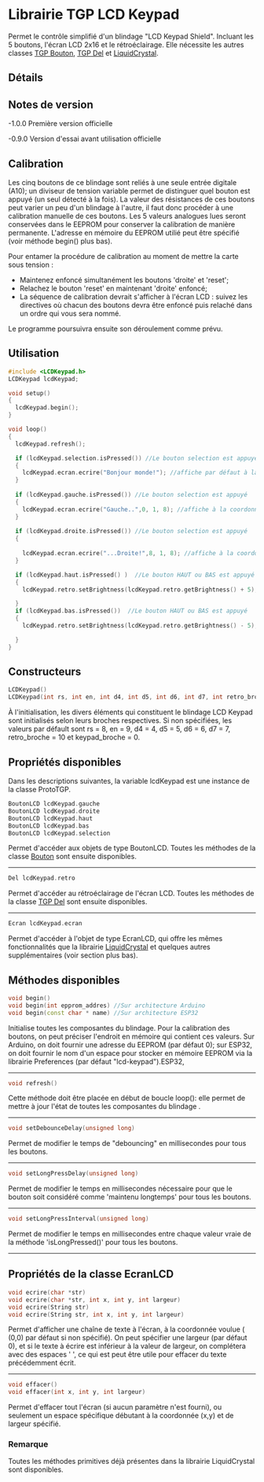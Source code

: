 # Librairie TGP LCD Keypad

Permet le contrôle simplifié d'un blindage "LCD Keypad Shield". Incluant les 5 boutons, l'écran LCD 2x16 et le rétroéclairage. Elle nécessite les autres classes [TGP Bouton](https://github.com/TechnoPhysCAL/TGP_Bouton), [TGP Del](https://github.com/TechnoPhysCAL/TGP_Del) et [LiquidCrystal](https://www.arduino.cc/en/Reference/LiquidCrystal).

## Détails

## Notes de version
-1.0.0 Première version officielle

-0.9.0 Version d'essai avant utilisation officielle

## Calibration

Les cinq boutons de ce blindage sont reliés à une seule entrée digitale (A10); un diviseur de tension variable permet de distinguer quel bouton est appuyé (un seul détecté à la fois). La valeur des résistances de ces boutons peut varier un peu d'un blindage à l'autre, il faut donc procéder à une calibration manuelle de ces boutons. Les 5 valeurs analogues lues seront conservées dans le EEPROM pour conserver la calibration de manière permanente. L'adresse en mémoire du EEPROM utilié peut être spécifié (voir méthode begin() plus bas).

Pour entamer la procédure de calibration au moment de mettre la carte sous tension : 
- Maintenez enfoncé simultanément les boutons 'droite' et 'reset';
- Relachez le bouton 'reset' en maintenant 'droite' enfoncé;
- La séquence de calibration devrait s'afficher à l'écran LCD : suivez les directives où chacun des boutons devra être enfoncé puis relaché dans un ordre qui vous sera nommé.

Le programme poursuivra ensuite son déroulement comme prévu.


## Utilisation

```cpp
#include <LCDKeypad.h>
LCDKeypad lcdKeypad;

void setup()
{
  lcdKeypad.begin();
}

void loop()
{
  lcdKeypad.refresh();

  if (lcdKeypad.selection.isPressed()) //Le bouton selection est appuyé
  {
    lcdKeypad.ecran.ecrire("Bonjour monde!"); //affiche par défaut à la coordonnée (0,0).
  }
  
  if (lcdKeypad.gauche.isPressed()) //Le bouton selection est appuyé
  {
    lcdKeypad.ecran.ecrire("Gauche..",0, 1, 8); //affiche à la coordonnée (0,1) sur un espace de 8 caractères.
  }
  
  if (lcdKeypad.droite.isPressed()) //Le bouton selection est appuyé
  {
    
    lcdKeypad.ecran.ecrire("...Droite!",8, 1, 8); //affiche à la coordonnée (8,1) sur un espace de 8 caractères.
  }

  if (lcdKeypad.haut.isPressed() )  //Le bouton HAUT ou BAS est appuyé
  {
    lcdKeypad.retro.setBrightness(lcdKeypad.retro.getBrightness() + 5); //Augmenter la luminosité du rétroéclairage

  }
  if (lcdKeypad.bas.isPressed())  //Le bouton HAUT ou BAS est appuyé
  {
    lcdKeypad.retro.setBrightness(lcdKeypad.retro.getBrightness() - 5); //Diminuer la luminosité du rétroéclairage

  }
}
```

## Constructeurs
```cpp
LCDKeypad()
LCDKeypad(int rs, int en, int d4, int d5, int d6, int d7, int retro_broche, int keypad_broche)
```
À l'initialisation, les divers éléments qui constituent le blindage LCD Keypad sont initialisés selon leurs broches respectives. Si non spécifiées, les valeurs par défault sont rs = 8, en = 9, d4 = 4, d5 = 5, d6 = 6, d7 = 7, retro_broche = 10 et keypad_broche = 0.

## Propriétés disponibles

Dans les descriptions suivantes, la variable lcdKeypad est une instance de la classe ProtoTGP.

```cpp
BoutonLCD lcdKeypad.gauche
BoutonLCD lcdKeypad.droite
BoutonLCD lcdKeypad.haut
BoutonLCD lcdKeypad.bas
BoutonLCD lcdKeypad.selection
```
Permet d'accéder aux objets de type BoutonLCD. Toutes les méthodes de la classe [Bouton](https://github.com/TechnoPhysCAL/TGP_Bouton) sont ensuite disponibles.

---
```cpp
Del lcdKeypad.retro
```
Permet d'accéder au rétroéclairage de l'écran LCD.  Toutes les méthodes de la classe [TGP Del](https://github.com/TechnoPhysCAL/TGP_Del) sont ensuite disponibles.

---
```cpp
Ecran lcdKeypad.ecran
```
Permet d'accéder à l'objet de type EcranLCD, qui offre les mêmes fonctionnalités que la librairie [LiquidCrystal](https://www.arduino.cc/en/Reference/LiquidCrystal) et quelques autres supplémentaires (voir section plus bas).

## Méthodes disponibles
```cpp
void begin()
void begin(int epprom_addres) //Sur architecture Arduino
void begin(const char * name) //Sur architecture ESP32
```
Initialise toutes les composantes du blindage. Pour la calibration des boutons, on peut préciser l'endroit en mémoire qui contient ces valeurs. Sur Arduino, on doit fournir une adresse du EEPROM (par défaut 0); sur ESP32, on doit fournir le nom d'un espace pour stocker en mémoire EEPROM via la librairie Preferences (par défaut "lcd-keypad").ESP32, 

---
```cpp
void refresh()
```
Cette méthode doit être placée en début de boucle loop(): elle permet de mettre à jour l'état de toutes les composantes du blindage .

---
```cpp
void setDebounceDelay(unsigned long)
```
Permet de modifier le temps de "debouncing" en millisecondes pour tous les boutons.

---
```cpp
void setLongPressDelay(unsigned long)
```
Permet de modifier le temps en millisecondes nécessaire pour que le bouton soit considéré comme 'maintenu longtemps' pour tous les boutons.

---
```cpp
void setLongPressInterval(unsigned long)
```
Permet de modifier le temps en millisecondes entre chaque valeur vraie de la méthode  'isLongPressed()' pour tous les boutons.

---

## Propriétés de la classe EcranLCD

```cpp
void ecrire(char *str)
void ecrire(char *str, int x, int y, int largeur)
void ecrire(String str)
void ecrire(String str, int x, int y, int largeur)

```
Permet d'afficher une chaîne de texte à l'écran, à la coordonnée voulue ( (0,0) par défaut si non spécifié). On peut spécifier une largeur (par défaut 0), et si le texte à écrire est inférieur à la valeur de largeur, on complétera avec des espaces ' ', ce qui est peut être utile pour effacer du texte précédemment écrit.

--- 
```cpp
void effacer()
void effacer(int x, int y, int largeur)

```
Permet d'effacer tout l'écran (si aucun paramètre n'est fourni), ou seulement un espace spécifique débutant à la coordonnée (x,y) et de largeur spécifié.

### Remarque

Toutes les méthodes primitives déjà présentes dans la librairie LiquidCrystal sont disponibles.